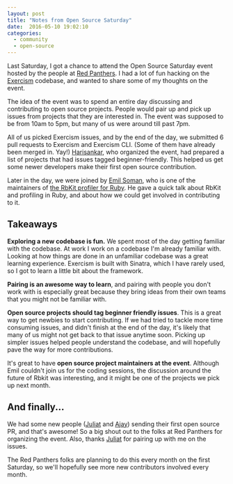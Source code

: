 ```yaml
---
layout: post
title: "Notes from Open Source Saturday"
date:  2016-05-10 19:02:10
categories:
  - community
  - open-source
---
```


Last Saturday, I got a chance to attend the Open Source Saturday event
hosted by the people at [Red Panthers](http://redpanthers.co).
I had a lot of fun hacking on the [Exercism](http://exercism.io) codebase,
and wanted to share some of my thoughts on the event.

The idea of the event was to spend an entire day discussing
and contributing to open source projects.
People would pair up and pick up issues
from projects that they are interested in.
The event was supposed to be from 10am to 5pm,
but many of us were around till past 7pm.

All of us picked Exercism issues, and by the end of the day,
we submitted 6 pull requests to Exercism and Exercism CLI.
(Some of them have already been merged in. Yay!)
[Harisankar](http://twitter.com/coderhs),
who organized the event, had prepared a list of projects
that had issues tagged beginner-friendly.
This helped us get some newer developers
make their first open source contribution.

Later in the day, we were joined by [Emil Soman](http://twitter.com/emilsoman),
who is one of the maintainers of
[the RbKit profiler for Ruby](http://rbkit.codemancers.com).
He gave a quick talk about RbKit and profiling in Ruby,
and about how we could get involved in contributing to it.

## Takeaways

**Exploring a new codebase is fun.**
We spent most of the day getting familiar with the codebase.
At work I work on a codebase I'm already familiar with.
Looking at how things are done in an unfamiliar codebase
was a great learning experience.
Exercism is built with Sinatra, which I have rarely used,
so I got to learn a little bit about the framework.

**Pairing is an awesome way to learn**,
and pairing with people you don't work with is especially great
because they bring ideas from their own teams
that you might not be familiar with.

**Open source projects should tag beginner friendly issues**.
This is a great way to get newbies to start contributing.
If we had tried to tackle more time consuming issues,
and didn't finish at the end of the day,
it's likely that many of us might not get back to that issue anytime soon.
Picking up simpler issues helped people understand the codebase,
and will hopefully pave the way for more contributions.

It's great to have **open source project maintainers at the event**.
Although Emil couldn't join us for the coding sessions,
the discussion around the future of Rbkit was interesting,
and it might be one of the projects we pick up next month.

## And finally...

We had some new people
([Juliat](https://github.com/exercism/exercism.io/pulls?utf8=✓&q=is%3Apr+author%3Ajuliatjoy) and
[Ajay](https://github.com/exercism/exercism.io/pulls?q=is%3Apr+author%3Ajosepajay))
sending their first open source PR, and that's awesome!
So a big shout out to the folks at Red Panthers for organizing the event.
Also, thanks [Juliat](https://github.com/juliatjoy)
for pairing up with me on the issues.

The Red Panthers folks are planning to do this every month on the first Saturday,
so we'll hopefully see more new contributors involved every month.
